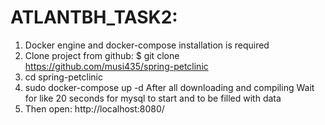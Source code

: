 # ATLANTBH_TASK2:

1. Docker engine and docker-compose installation is required
2. Clone project from github:
$ git clone https://github.com/musi435/spring-petclinic
3. cd spring-petclinic
4. sudo docker-compose up -d
After all downloading and compiling Wait for like 20 seconds for mysql to start and to be filled with data
5. Then open: http://localhost:8080/




